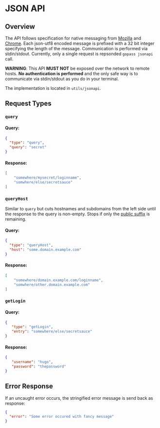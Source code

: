 # JSON API

## Overview

The API follows specification for native messaging from [Mozilla](https://developer.mozilla.org/en-US/Add-ons/WebExtensions/Native_messaging) and [Chrome](https://developer.chrome.com/apps/nativeMessaging). 
Each json-utf8 encoded message is prefixed with a 32 bit integer specifying the length of the message. 
Communication is performed via stdin/stdout. Currently, only a single request is repsonded `gopass jsonapi` call.

**WARNING**: This API **MUST NOT** be exposed over the network to remote hosts. **No authentication is performed** and the only safe way is to communicate via stdin/stdout as you do in your terminal.

The implementation is located in `utils/jsonapi`.

## Request Types 

### `query`

#### Query:

```json
{
  "type": "query",
  "query": "secret"
}
```

#### Response:

```json
[
    "somewhere/mysecret/loginname", 
    "somwhere/else/secretsauce"
]
```

### `queryHost`

Similar to `query` but cuts hostnames and subdomains from the left side until the response to the query is non-empty. Stops if only the [public suffix](https://publicsuffix.org/) is remaining.

#### Query:

```json
{
  "type": "queryHost",
  "host": "some.domain.example.com"
}
```

#### Response:

```json
[
    "somewhere/domain.example.com/loginname", 
    "somwhere/other.domain.example.com"
]
```

### `getLogin`

#### Query:

```json
{
   "type": "getLogin",
   "entry": "somewhere/else/secretsauce"
}
```

#### Response:

```json
{
   "username": "hugo",
   "password": "thepassword"
}
```

## Error Response

If an uncaught error occurs, the stringified error message is send back as response:

```json
{
  "error": "Some error occured with fancy message"
}
```


